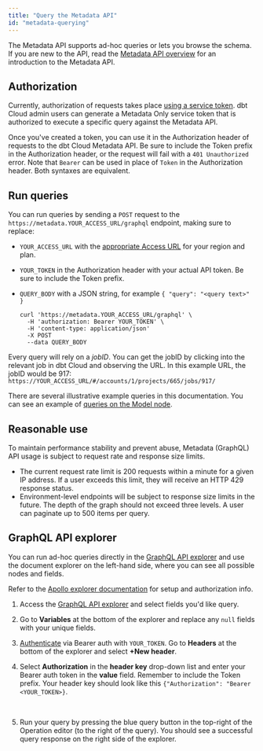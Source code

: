 ```yaml
---
title: "Query the Metadata API"
id: "metadata-querying"
---
```


The Metadata API supports ad-hoc queries or lets you browse the schema. If you are new to the API, read the [Metadata API overview](/docs/dbt-cloud-apis/metadata-api) for an introduction to the Metadata API.

<Snippet src="metadata-api-prerequisites" />

## Authorization

Currently, authorization of requests takes place [using a service token](/docs/dbt-cloud-apis/service-tokens). dbt Cloud admin users can generate a Metadata Only service token that is authorized to execute a specific query against the Metadata API.

Once you've created a token, you can use it in the Authorization header of requests to the dbt Cloud Metadata API. Be sure to include the Token prefix in the Authorization header, or the request will fail with a `401 Unauthorized` error. Note that `Bearer` can be used in place of `Token` in the Authorization header. Both syntaxes are equivalent. 


## Run queries

You can run queries by sending a `POST` request to the `https://metadata.YOUR_ACCESS_URL/graphql` endpoint, making sure to replace:
* `YOUR_ACCESS_URL` with the [appropriate Access URL](/docs/cloud/about-cloud/regions-ip-addresses) for your region and plan.
* `YOUR_TOKEN` in the Authorization header with your actual API token. Be sure to include the Token prefix.
* `QUERY_BODY` with a JSON string, for example `{ "query": "<query text>" }`

  ```shell
  curl 'https://metadata.YOUR_ACCESS_URL/graphql' \
    -H 'authorization: Bearer YOUR_TOKEN' \
    -H 'content-type: application/json'
    -X POST
    --data QUERY_BODY
  ```

Every query will rely on a _jobID_.  You can get the jobID by clicking into the relevant job in dbt Cloud and observing the URL. In this example URL, the jobID would be 917: `https://YOUR_ACCESS_URL/#/accounts/1/projects/665/jobs/917/`

There are several illustrative example queries in this documentation. You can see an example of [queries on the Model node](/docs/dbt-cloud-apis/metadata-schema-model).


## Reasonable use
To maintain performance stability and prevent abuse, Metadata (GraphQL) API usage is subject to request rate and response size limits.
- The current request rate limit is 200 requests within a minute for a given IP address. If a user exceeds this limit, they will receive an HTTP 429 response status.
- Environment-level endpoints will be subject to response size limits in the future. The depth of the graph should not exceed three levels. A user can paginate up to 500 items per query.

## GraphQL API explorer

You can run ad-hoc queries directly in the [GraphQL API explorer](https://metadata.cloud.getdbt.com/graphql) and use the document explorer on the left-hand side, where you can see all possible nodes and fields. 

Refer to the [Apollo explorer documentation](https://www.apollographql.com/docs/graphos/explorer/explorer) for setup and authorization info. 

1. Access the [GraphQL API explorer](https://metadata.cloud.getdbt.com/graphql) and select fields you'd like query. 

2. Go to **Variables** at the bottom of the explorer and replace any `null` fields with your unique fields.

3. [Authenticate](https://www.apollographql.com/docs/graphos/explorer/connecting-authenticating#authentication) via Bearer auth with `YOUR_TOKEN`. Go to **Headers** at the bottom of the explorer and select **+New header**.

4. Select **Authorization** in the **header key** drop-down list and enter your Bearer auth token in the **value** field. Remember to include the Token prefix. Your header key should look like this `{"Authorization": "Bearer <YOUR_TOKEN>}`.
<br />

<Lightbox src="/img/docs/dbt-cloud/metadata-api/graphql_header.jpg" width="85%" title="Enter the header key and Bearer auth token values"/>

5. Run your query by pressing the blue query button in the top-right of the Operation editor (to the right of the query). You should see a successful query response on the right side of the explorer.

<Lightbox src="/img/docs/dbt-cloud/metadata-api/graphql.jpg" width="85%" title="Run queries using the Apollo Server GraphQL explorer."/>
